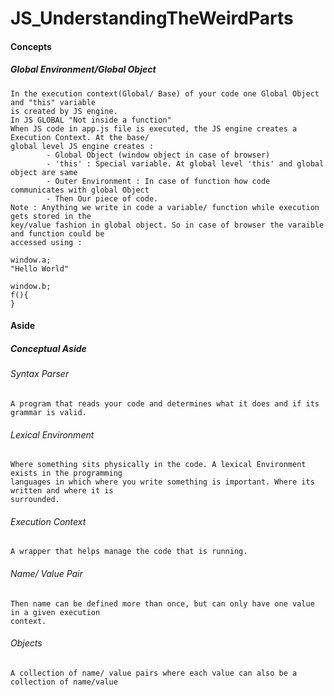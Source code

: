 # JS_UnderstandingTheWeirdParts

#### Concepts
##### Global Environment/Global Object
	In the execution context(Global/ Base) of your code one Global Object and "this" variable 
	is created by JS engine. 
	In JS GLOBAL "Not inside a function"
	When JS code in app.js file is executed, the JS engine creates a Execution Context. At the base/
	global level JS engine creates :
			- Global Object (window object in case of browser)
			- 'this' : Special variable. At global level 'this' and global object are same
			- Outer Environment : In case of function how code communicates with global Object
			- Then Our piece of code.
	Note : Anything we write in code a variable/ function while execution gets stored in the 
	key/value fashion in global object. So in case of browser the varaible and function could be 
	accessed using :

	window.a;
	"Hello World"
		
	window.b;
	f(){
	} 

#### Aside
##### Conceptual Aside
###### Syntax Parser 
    A program that reads your code and determines what it does and if its grammar is valid.
###### Lexical Environment 
    Where something sits physically in the code. A lexical Environment exists in the programming 
    languages in which where you write something is important. Where its written and where it is 
    surrounded.
###### Execution Context 
    A wrapper that helps manage the code that is running.
###### Name/ Value Pair
	Then name can be defined more than once, but can only have one value in a given execution 
	context.

###### Objects
	A collection of name/ value pairs where each value can also be a collection of name/value